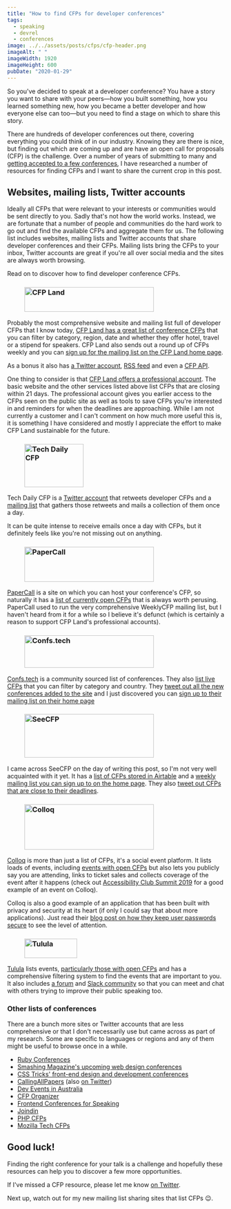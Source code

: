 ```yaml
---
title: "How to find CFPs for developer conferences"
tags:
  - speaking
  - devrel
  - conferences
image: ../../assets/posts/cfps/cfp-header.png
imageAlt: " "
imageWidth: 1920
imageHeight: 600
pubDate: "2020-01-29"
---
```


So you've decided to speak at a developer conference? You have a story you want to share with your peers&mdash;how you built something, how you learned something new, how you became a better developer and how everyone else can too&mdash;but you need to find a stage on which to share this story.

There are hundreds of developer conferences out there, covering everything you could think of in our industry. Knowing they are there is nice, but finding out which are coming up and are have an open call for proposals (CFP) is the challenge. Over a number of years of submitting to many and [getting accepted to a few conferences](/speaking), I have researched a number of resources for finding CFPs and I want to share the current crop in this post.

## Websites, mailing lists, Twitter accounts

Ideally all CFPs that were relevant to your interests or communities would be sent directly to you. Sadly that's not how the world works. Instead, we are fortunate that a number of people and communities do the hard work to go out and find the available CFPs and aggregate them for us. The following list includes websites, mailing lists and Twitter accounts that share developer conferences and their CFPs. Mailing lists bring the CFPs to your inbox, Twitter accounts are great if you're all over social media and the sites are always worth browsing.

Read on to discover how to find developer conference CFPs.

<h3>
  <figure>
    <img src="/posts/cfps/cfpland.png" alt="CFP Land" loading="lazy" width="300" height="57" />
  </figure>
</h3>

Probably the most comprehensive website and mailing list full of developer CFPs that I know today, [CFP Land has a great list of conference CFPs](https://www.cfpland.com/conferences/) that you can filter by category, region, date and whether they offer hotel, travel or a stipend for speakers. CFP Land also sends out a round up of CFPs weekly and you can [sign up for the mailing list on the CFP Land home page](https://www.cfpland.com/).

As a bonus it also has [a Twitter account](https://twitter.com/cfp_land), [RSS feed](https://feeds.cfpland.com/v2/rss/cfps) and even a [CFP API](https://cfpland.github.io/api-docs/).

One thing to consider is that [CFP Land offers a professional account](https://pro.cfpland.com/). The basic website and the other services listed above list CFPs that are closing within 21 days. The professional account gives you earlier access to the CFPs seen on the public site as well as tools to save CFPs you're interested in and reminders for when the deadlines are approaching. While I am not currently a customer and I can't comment on how much more useful this is, it is something I have considered and mostly I appreciate the effort to make CFP Land sustainable for the future.

<h3>
  <figure>
    <img src="/posts/cfps/techdailycfp.png" alt="Tech Daily CFP" loading="lazy" width="137" height="100" />
  </figure>
</h3>

Tech Daily CFP is a [Twitter account](https://twitter.com/techdailycfp) that retweets developer CFPs and a [mailing list](http://techdailycfp.com) that gathers those retweets and mails a collection of them once a day.

It can be quite intense to receive emails once a day with CFPs, but it definitely feels like you're not missing out on anything.

<h3>
  <figure>
    <img src="/posts/cfps/papercall.png" alt="PaperCall" loading="lazy" width="300" height="81" />
  </figure>
</h3>

[PaperCall](https://www.papercall.io/) is a site on which you can host your conference's CFP, so naturally it has a [list of currently open CFPs](https://www.papercall.io/events) that is always worth perusing. PaperCall used to run the very comprehensive WeeklyCFP mailing list, but I haven't heard from it for a while so I believe it's defunct (which is certainly a reason to support CFP Land's professional accounts).

<h3>
  <figure>
    <img src="/posts/cfps/confstech.png" alt="Confs.tech" loading="lazy" width="300" height="75" />
  </figure>
</h3>

[Confs.tech](https://confs.tech/) is a community sourced list of conferences. They also [list live CFPs](https://confs.tech/cfp) that you can filter by category and country. They [tweet out all the new conferences added to the site](https://twitter.com/ConfsTech) and I just discovered you can [sign up to their mailing list on their home page](https://confs.tech/)

<h3>
  <figure>
    <img src="/posts/cfps/seecfp.png" alt="SeeCFP" loading="lazy" width="300" height="101" />
  </figure>
</h3>

I came across SeeCFP on the day of writing this post, so I'm not very well acquainted with it yet. It has a [list of CFPs stored in Airtable](https://airtable.com/shrBMFY4CSpSRGmAs) and a [weekly mailing list you can sign up to on the home page](https://seecfp.com/). They also [tweet out CFPs that are close to their deadlines](https://twitter.com/appcfp).

<h3>
  <figure>
    <img src="/posts/cfps/colloq.png" alt="Colloq" loading="lazy" width="300" height="105" />
  </figure>
</h3>

[Colloq](https://colloq.io/) is more than just a list of CFPs, it's a social event platform. It lists loads of events, including [events with open CFPs](https://colloq.io/events?callforpapers=open) but also lets you publicly say you are attending, links to ticket sales and collects coverage of the event after it happens (check out [Accessibility Club Summit 2019](https://colloq.io/events/accessibility-club/2019/berlin/1) for a good example of an event on Colloq).

Colloq is also a good example of an application that has been built with privacy and security at its heart (if only I could say that about more applications). Just read their [blog post on how they keep user passwords secure](https://colloq.io/blog/how-our-password-check-works) to see the level of attention.

<h3>
  <figure>
    <img src="/posts/cfps/tulula.png" alt="Tulula" loading="lazy" width="122" height="45" />
  </figure>
</h3>

[Tulula](https://tulu.la/) lists events, [particularly those with open CFPs](https://tulu.la/call-for-papers/) and has a comprehensive filtering system to find the events that are important to you. It also includes [a forum](https://forum.tulu.la/) and [Slack community](https://tulu.la/slack/) so that you can meet and chat with others trying to improve their public speaking too.

### Other lists of conferences

There are a bunch more sites or Twitter accounts that are less comprehensive or that I don't necessarily use but came across as part of my research. Some are specific to languages or regions and any of them might be useful to browse once in a while.

* [Ruby Conferences](https://rubyconferences.org/)
* [Smashing Magazine's upcoming web design conferences](https://www.smashingmagazine.com/web-tech-front-end-ux-conferences/)
* [CSS Tricks' front-end design and development conferences](https://conferences.css-tricks.com/)
* [CallingAllPapers](https://callingallpapers.com/) (also [on Twitter](https://twitter.com/callingallpaper))
* [Dev Events in Australia](https://github.com/Readify/DevEvents)
* [CFP Organizer](https://cfp-organizer.herokuapp.com/)
* [Frontend Conferences for Speaking](https://github.com/benmvp/frontend-confs)
* [Joindin](https://joind.in/event)
* [PHP CFPs](https://twitter.com/phpcfps)
* [Mozilla Tech CFPs](https://twitter.com/moztechcfps)

## Good luck!

Finding the right conference for your talk is a challenge and hopefully these resources can help you to discover a few more opportunities.

If I've missed a CFP resource, please let me know [on Twitter](https://twitter.com/philnash).

Next up, watch out for my new mailing list sharing sites that list CFPs 😉.